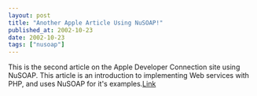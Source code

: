 ```yaml
---
layout: post
title: "Another Apple Article Using NuSOAP!"
published_at: 2002-10-23
date: 2002-10-23
tags: ["nusoap"]
---
```


This is the second article on the Apple Developer Connection site using NuSOAP. This article is an introduction to implementing Web services with PHP, and uses NuSOAP for it's examples.[Link](http://developer.apple.com/internet/webservices/soapphp.html)  